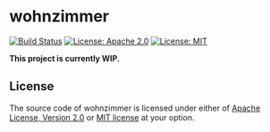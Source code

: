 # wohnzimmer

[![Build Status](https://github.com/musikundkultur/wohnzimmer/workflows/ci/badge.svg)](https://github.com/musikundkultur/wohnzimmer/actions?query=workflow%3Aci)
[![License: Apache 2.0](https://img.shields.io/badge/License-Apache_2.0-blue.svg)](https://opensource.org/licenses/Apache-2.0)
[![License: MIT](https://img.shields.io/badge/License-MIT-yellow.svg)](https://opensource.org/licenses/MIT)

**This project is currently WIP.**

## License

The source code of wohnzimmer is licensed under either of [Apache License,
Version 2.0](LICENSE-APACHE.md) or [MIT license](LICENSE-MIT) at your option.
